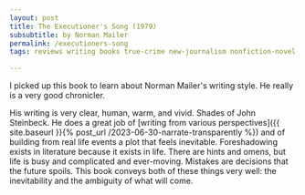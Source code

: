 ```yaml
---
layout: post
title: The Executioner's Song (1979)
subsubtitle: by Norman Mailer
permalink: /executioners-song
tags: reviews writing books true-crime new-journalism nonfiction-novel norman-mailer

---
```


I picked up this book to learn about Norman Mailer's writing style.
He really is a very good chronicler.
<!--more-->
His writing is very clear, human, warm, and vivid.
Shades of John Steinbeck.
He does a great job of [writing from various perspectives]({{ site.baseurl }}{% post_url /2023-06-30-narrate-transparently %}) and of building from real life events a plot that feels inevitable.
Foreshadowing exists in literature because it exists in life.
There are hints and omens, but life is busy and complicated and ever-moving.
Mistakes are decisions that the future spoils.
This book conveys both of these things very well: the inevitability and the ambiguity of what will come.
